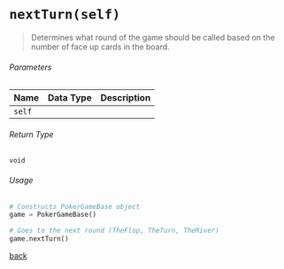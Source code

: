 <!-- Method Name -->

# <code>nextTurn(self)</code>

<!-- Method Description -->
> Determines what round of the game should be called based on the number of face up cards in the board.

<!-- Parameters -->
###### Parameters
| Name   | Data Type | Description |
| ------ | --------- | ----------- |
| `self` |           |             |


<!-- Return Type -->
###### Return Type
`void`

<!-- Method Example -->
###### Usage
```python
# Constructs PokerGameBase object
game = PokerGameBase()

# Goes to the next round (TheFlop, TheTurn, TheRiver)
game.nextTurn()
```
<!-- Back to className.md -->
<!-- The path in this link will be the one that is used for the component -->
[back](../PokerGameBase.md)